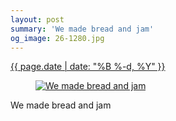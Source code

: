 ```yaml
---
layout: post
summary: 'We made bread and jam'
og_image: 26-1280.jpg
---
```


<div class="post">
 <time>
  <a href="/26">
   {{ page.date | date: "%B %-d, %Y" }}
  </a>
 </time>
 <a href="/26">
  <figure data-taken="8/28/2013">
   <img alt="We made bread and jam" sizes="(min-width: 700px) 50vw, calc(100vw - 2rem)" src="{{ site.assets_url }}/26-640.jpg" srcset="{{ site.assets_url }}/26-1280.jpg 1280w, {{ site.assets_url }}/26-960.jpg 960w, {{ site.assets_url }}/26-640.jpg 640w, {{ site.assets_url }}/26-320.jpg 320w"/>
  </figure>
 </a>
 <span>
  We made bread and jam
 </span>
</div>
